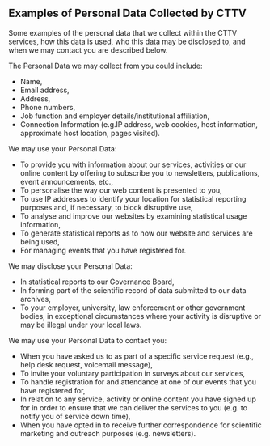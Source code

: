 ## Examples of Personal Data Collected by CTTV

Some examples of the personal data that we collect within the CTTV services, how this data is used, who this data may be disclosed to,
and when we may contact you are described below.

The Personal Data we may collect from you could include:
  * Name,
  * Email address,
  * Address,
  * Phone numbers,
  * Job function and employer details/institutional affiliation,
  * Connection Information (e.g.IP address, web cookies, host information, approximate host location, pages visited).

We may use your Personal Data:
  * To provide you with information about our services, activities or our online content by offering to subscribe you to newsletters,
  publications, event announcements, etc.,
  * To personalise the way our web content is presented to you,
  * To use IP addresses to identify your location for statistical reporting purposes and, if necessary, to block disruptive use,
  * To analyse and improve our websites by examining statistical usage information,
  * To generate statistical reports as to how our website and services are being used,
  * For managing events that you have registered for.

We may disclose your Personal Data:

  * In statistical reports to our Governance Board,
  * In forming part of the scientific record of data submitted to our data archives,
  * To your employer, university, law enforcement or other government bodies, in exceptional circumstances where your activity
  is disruptive or may be illegal under your local laws.

We may use your Personal Data to contact you:
  * When you have asked us to as part of a specific service request (e.g., help desk request, voicemail message),
  * To invite your voluntary participation in surveys about our services,
  * To handle registration for and attendance at one of our events that you have registered for,
  * In relation to any service, activity or online content you have signed up for in order to ensure that we can deliver the
  services to you (e.g. to notify you of service down time),
  * When you have opted in to receive further correspondence for scientific marketing and outreach purposes (e.g. newsletters).
